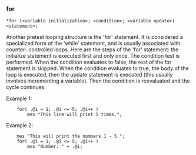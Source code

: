 
### for
```
*for (<variable initialization>; <condition>; <variable update>) <statement>;
```

Another pretest looping structure is the 'for' statement. It is considered a
specialized form of the 'while' statement, and is usually associated with counter-
controlled loops. Here are the steps of the 'for' statement: the initialize
statement is executed first and only once. The condition test is performed.
When the condition evaluates to false, the rest of the for statement is skipped.
When the condition evaluates to true, the body of the loop is executed, then the
update statement is executed (this usually involves incrementing a variable).
Then the condition is reevaluated and the cycle continues.

Example 1:
```
	for( .@i = 1; .@i <= 5; .@i++ )
		mes "This line will print 5 times.";
```

Example 2:
```
	mes "This will print the numbers 1 - 5.";
	for( .@i = 1; .@i <= 5; .@i++ )
		mes "Number: " + .@i;
```
